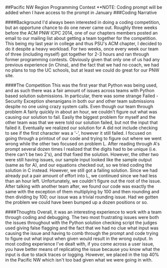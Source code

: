 ##Pacific NW Region Programming Contest
**NOTE: Coding prompt will be added when I have access to the prompt in January
###Coding Narrative

####Background
I'd always been interested in doing a coding competition, but an opportune chance to do one never came out. Roughly three weeks before the ACM PNW ICPC 2014, one of our chapters members posted an email to our mailing list about getting a team together for the competition. This being my last year in college and thus PSU's ACM chapter, I decided to do it despite a heavy workload. For two weeks, once every week our team of three (including myself) got together for 2-3 hours and ran through former programming contests. Obviously given that only one of us had any previous experience (in China), and the fact that we had no coach, we had no plans to top the UC schools, but at least we could do great for our PNW site.

####The Competition
This was the first year that Python was being used, and as such there was a fair amount of issues across teams with Python based solution submissions. In particular, there was some strange Failed - Security Exception shenanigans in both our and other team submissions despite no one using crazy system calls. Even though our team through problem A fairly quickly in about an hour, we couldn't figure out what was causing our solution to fail. Easily the biggest problem for myself and the other team was that we were told our solution failed, but not the input that failed it. Eventually we realized our solution for A did not include checking to see if the first character was a '-', however it still failed. I focused on going through a printout of our code and trying to figure out where we went wrong while the other two focused on problem L. After reading through A's prompt several dozen times I realized that the digits had to be unique (i.e. there can't be two 2's), and that fixed the solution. However, the other two were still having issues, our sample input looked like the sample output (same as for A), and our equations checked out, so we tried coding the solution in C instead. However, we still got a failing solution. Since we had already put a pair amount of effort into L, we continued since we had less than an hour left. Unfortunately, we couldn't figure out the root of the issue. After talking with another team after, we found our code was exactly the same with the exception of them multiplying by 100 and then rounding and then dividing by 100; our issue was a trivial rounding issue. Had we gotten the problem we could have been bumped up a dozen positions or so.

####Thoughts
Overall, it was an interesting experience to work with a team through coding and debugging. The two most frustrating issues were both the issues throughout with the Python solution checking script the judges used giving false flagging and the fact that we had no clue what input was causing the issue and having to comb through the prompt and code trying to figure out what input when given would result in the wrong output. In most coding experience I've dealt with, if you come across a user issue, you have better means of replicating the issue because you know what the input is due to stack traces or logging. However, we placed in the top 40% in the Pacific NW which isn't too bad given what we were going in with.